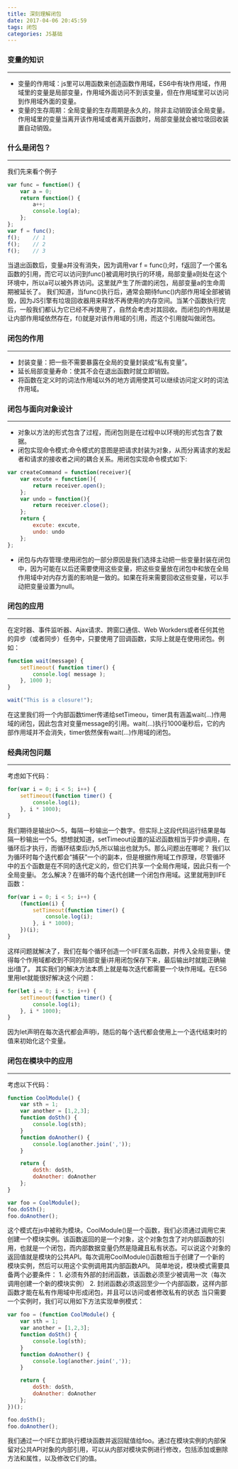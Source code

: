 ```yaml
---
title: 深刻理解闭包
date: 2017-04-06 20:45:59
tags: 闭包
categories: JS基础
---
```


### 变量的知识
---
- 变量的作用域：js里可以用函数来创造函数作用域，ES6中有块作用域，作用域里的变量是局部变量，作用域外面访问不到该变量，但在作用域里可以访问到作用域外面的变量。
- 变量的生存周期：全局变量的生存周期是永久的，除非主动销毁该全局变量。作用域里的变量当离开该作用域或者离开函数时，局部变量就会被垃圾回收装置自动销毁。
<!--more-->
### 什么是闭包？
---
我们先来看个例子
```javascript
var func = function() {
    var a = 0;
    return function() {
        a++;
        console.log(a);
    };
};
var f = func();
f();    // 1
f();    // 2
f();    // 3
```
当退出函数后，变量a并没有消失，因为调用var f = func();时，f返回了一个匿名函数的引用，而它可以访问到func()被调用时执行的环境，局部变量a则处在这个环境中，所以a可以被外界访问。这里就产生了所谓的闭包，局部变量a的生命周期被延长了。
我们知道，当func()执行后，通常会期待func()内部作用域全部被销毁，因为JS引擎有垃圾回收器用来释放不再使用的内存空间。当某个函数执行完后，一般我们都认为它已经不再使用了，自然会考虑对其回收。而闭包的作用就是让内部作用域依然存在，f()就是对该作用域的引用，而这个引用就叫做闭包。

### 闭包的作用
---
- 封装变量：把一些不需要暴露在全局的变量封装成“私有变量”。
- 延长局部变量寿命：使其不会在退出函数时就立即销毁。
- 将函数在定义时的词法作用域以外的地方调用使其可以继续访问定义时的词法作用域。

### 闭包与面向对象设计
---
- 对象以方法的形式包含了过程，而闭包则是在过程中以环境的形式包含了数据。
- 闭包实现命令模式:命令模式的意图是把请求封装为对象，从而分离请求的发起者和请求的接收者之间的耦合关系。用闭包实现命令模式如下:
```javascript
var createCommand = function(receiver){
    var excute = function(){
        return receiver.open();
    };
    var undo = function(){
        return receiver.close();
    };
    return {
        excute: excute,
        undo: undo
    };
};
```
- 闭包与内存管理:使用闭包的一部分原因是我们选择主动把一些变量封装在闭包中，因为可能在以后还需要使用这些变量，把这些变量放在闭包中和放在全局作用域中对内存方面的影响是一致的。如果在将来需要回收这些变量，可以手动把变量设置为null。

### 闭包的应用
---
在定时器、事件监听器、Ajax请求、跨窗口通信、Web Workders或者任何其他的异步（或者同步）任务中，只要使用了回调函数，实际上就是在使用闭包。例如：
```javascript
function wait(message) {
    setTimeout( function timer() {
        console.log( message );
    }, 1000 );
}

wait("This is a closure!");
```
在这里我们将一个内部函数timer传递给setTimeou，timer具有涵盖wait(...)作用域的闭包，因此包含对变量message的引用。wait(...)执行1000毫秒后，它的内部作用域并不会消失，timer依然保有wait(...)作用域的闭包。

### 经典闭包问题
---
考虑如下代码：
```javascript
for(var i = 0; i < 5; i++) {
    setTimeout(function timer() {
        console.log(i);
    }, i * 1000);
}
```
我们期待是输出0～5，每隔一秒输出一个数字。但实际上这段代码运行结果是每隔一秒输出一个5。想想就知道，setTimeout设置的延迟函数相当于异步调用，在循环后才执行，而循环结束后i为5,所以输出也就为5。那么问题出在哪呢？
我们以为循环时每个迭代都会“捕获”一个i的副本，但是根据作用域工作原理，尽管循环中的五个函数是在不同的迭代定义的，但它们共享一个全局作用域，因此只有一个全局变量i。
怎么解决？在循环的每个迭代创建一个闭包作用域。这里就用到IIFE函数：
```javascript
for(var i = 0; i < 5; i++) {
    (function(i) {
        setTimeout(function timer() {
            console.log(i);
        }, i * 1000);
    })(i);
}
```
这样问题就解决了，我们在每个循环创造一个IIFE匿名函数，并传入全局变量i，使得每个作用域都收到不同的局部变量i并用闭包保存下来，最后输出时就能正确输出i值了。
其实我们的解决方法本质上就是每次迭代都需要一个块作用域。在ES6里用let就能很好解决这个问题：
```javascript
for(let i = 0; i < 5; i++) {
    setTimeout(function timer() {
        console.log(i);
    }, i * 1000);
}
```
因为let声明在每次迭代都会声明i，随后的每个迭代都会使用上一个迭代结束时的值来初始化这个变量。

### 闭包在模块中的应用
---
考虑以下代码：
```javascript
function CoolModule() {
    var sth = 1;
    var another = [1,2,3];
    function doSth() {
        console.log(sth);
    }
    function doAnother() {
        console.log(another.join(','));
    }

    return {
        doSth: doSth,
        doAnother: doAnother
    };
}

var foo = CoolModule();
foo.doSth();
foo.doAnother();
```
这个模式在js中被称为模块。CoolModule()是一个函数，我们必须通过调用它来创建一个模块实例。该函数返回的是一个对象，这个对象包含了对内部函数的引用，也就是一个闭包，而内部数据变量仍然是隐藏且私有状态。可以说这个对象的返回值就是模块的公共API。每次调用CoolModule()函数相当于创建了一个新的模块实例，然后可以用这个实例调用其内部函数API。
简单地说，模块模式需要具备两个必要条件：
    1. 必须有外部的封闭函数，该函数必须至少被调用一次（每次调用创建一个新的模块实例）
    2. 封闭函数必须返回至少一个内部函数，这样内部函数才能在私有作用域中形成闭包，并且可以访问或者修改私有的状态
当只需要一个实例时，我们可以用如下方法实现单例模式：
```javascript
var foo = (function CoolModule() {
    var sth = 1;
    var another = [1,2,3];
    function doSth() {
        console.log(sth);
    }
    function doAnother() {
        console.log(another.join(','));
    }

    return {
        doSth: doSth,
        doAnother: doAnother
    };
})();

foo.doSth();
foo.doAnother();
```
我们通过一个IIFE立即执行模块函数并返回赋值给foo。通过在模块实例的内部保留对公共API对象的内部引用，可以从内部对模块实例进行修改，包括添加或删除方法和属性，以及修改它们的值。
